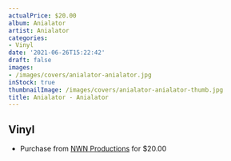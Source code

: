```yaml
---
actualPrice: $20.00
album: Anialator
artist: Anialator
categories:
- Vinyl
date: '2021-06-26T15:22:42'
draft: false
images:
- /images/covers/anialator-anialator.jpg
inStock: true
thumbnailImage: /images/covers/anialator-anialator-thumb.jpg
title: Anialator - Anialator
---
```


## Vinyl
* Purchase from [NWN Productions](http://shop.nwnprod.com/index.php?route=product/product&path=75&product_id=11166&sort=pd.name&order=ASC) for $20.00

